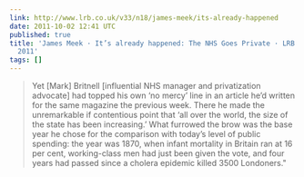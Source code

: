 ```yaml
---
link: http://www.lrb.co.uk/v33/n18/james-meek/its-already-happened
date: 2011-10-02 12:41 UTC
published: true
title: 'James Meek · It’s already happened: The NHS Goes Private · LRB 22 September
  2011'
tags: []
---
```


> Yet [Mark] Britnell [influential NHS manager and privatization advocate] had topped his own ‘no mercy’ line in an article he’d written for the same magazine the previous week. There he made the unremarkable if contentious point that ‘all over the world, the size of the state has been increasing.’ What furrowed the brow was the base year he chose for the comparison with today’s level of public spending: the year was 1870, when infant mortality in Britain ran at 16 per cent, working-class men had just been given the vote, and four years had passed since a cholera epidemic killed 3500 Londoners."
